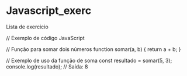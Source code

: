 # Javascript_exerc
Lista de exercicio 

// Exemplo de código JavaScript

// Função para somar dois números
function somar(a, b) {
  return a + b;
}

// Exemplo de uso da função de soma
const resultado = somar(5, 3);
console.log(resultado); // Saída: 8

